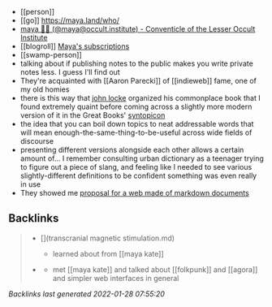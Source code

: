 - [[person]]
- [[go]] https://maya.land/who/
-  [maya 🧙‍♀️ (@maya@occult.institute) - Conventicle of the Lesser Occult Institute](https://occult.institute/@maya)
- [[blogroll]] [Maya's subscriptions](https://maya.land/blogroll.opml)
- [[swamp-person]]
- talking about if publishing notes to the public makes you write private notes less. I guess I'll find out
- They're acquainted with [[Aaron Parecki]] of [[indieweb]] fame, one of my old homies
- there is this way that [john locke](https://fs.blog/2014/07/john-locke-common-place-book/) organized his commonplace book that I found extremely quaint before coming across a slightly more modern version of it in the Great Books' [syntopicon](https://en.wikipedia.org/wiki/A_Syntopicon)
- the idea that you can boil down topics to neat addressable words that will mean enough-the-same-thing-to-be-useful across wide fields of discourse
- presenting different versions alongside each other allows a certain amount of... I remember consulting urban dictionary as a teenager trying to figure out a piece of slang, and feeling like I needed to see various slightly-different definitions to be confident something was even really in use
- They showed me  [proposal for a web made of markdown documents](https://macwright.com/2020/08/22/clean-starts-for-the-web.html?s=09 "https://macwright.com/2020/08/22/clean-starts-for-the-web.html?s=09")

## Backlinks

> - [](transcranial magnetic stimulation.md)
>   - learned about from [[maya kate]]
>    
> - [](2021-01-02.md)
>   - met [[maya kate]] and talked about [[folkpunk]] and [[agora]] and simpler web interfaces in general

_Backlinks last generated 2022-01-28 07:55:20_
